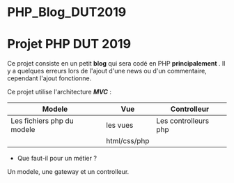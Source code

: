 # PHP_Blog_DUT2019
Projet PHP DUT 2019
===================
Ce projet consiste en un petit **blog** qui sera codé en PHP __principalement__ .
Il y a quelques erreurs lors de l'ajout d'une news ou d'un commentaire, cependant l'ajout fonctionne.

Ce projet utilise l'architecture ***MVC*** :

|           Modele            |     Vue       |     Controlleur      |
|-----------------------------|---------------|----------------------|
|Les fichiers php du modele   | les vues      | Les controlleurs php |
|                             | html/css/php  |                      |

+ Que faut-il pour un métier ?

<p>Un modele, une gateway et un controlleur.</p> 

